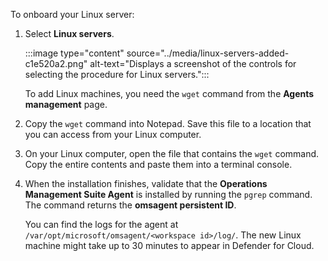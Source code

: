 To onboard your Linux server:

1.  Select **Linux servers**.
    
    :::image type="content" source="../media/linux-servers-added-c1e520a2.png" alt-text="Displays a screenshot of the controls for selecting the procedure for Linux servers.":::
    
    
    To add Linux machines, you need the `wget` command from the **Agents management** page.
2.  Copy the `wget` command into Notepad. Save this file to a location that you can access from your Linux computer.
3.  On your Linux computer, open the file that contains the `wget` command. Copy the entire contents and paste them into a terminal console.
4.  When the installation finishes, validate that the **Operations Management Suite Agent** is installed by running the `pgrep` command. The command returns the **omsagent persistent ID**.
    
    You can find the logs for the agent at `/var/opt/microsoft/omsagent/<workspace id>/log/`. The new Linux machine might take up to 30 minutes to appear in Defender for Cloud.
